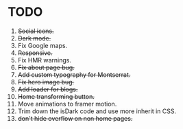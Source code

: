# TODO

1. ~~Social icons.~~
2. ~~Dark mode.~~
3. Fix Google maps.
4. ~~Responsive.~~
5. Fix HMR warnings.
6. ~~Fix about page bug.~~
7. ~~Add custom typography for Montserrat.~~
8. ~~Fix hero image bug.~~
9. ~~Add loader for blogs.~~
10. ~~Home transforming button.~~
11. Move animations to framer motion.
12. Trim down the isDark code and use more inherit in CSS.
13. ~~don't hide overflow on non home pages.~~
